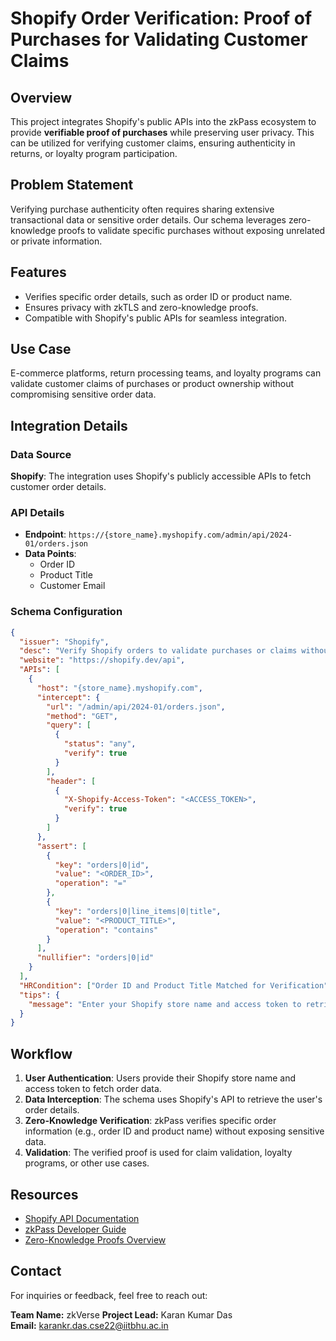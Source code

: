 # Shopify Order Verification: Proof of Purchases for Validating Customer Claims

## Overview

This project integrates Shopify's public APIs into the zkPass ecosystem to provide **verifiable proof of purchases** while preserving user privacy. This can be utilized for verifying customer claims, ensuring authenticity in returns, or loyalty program participation.

## Problem Statement

Verifying purchase authenticity often requires sharing extensive transactional data or sensitive order details. Our schema leverages zero-knowledge proofs to validate specific purchases without exposing unrelated or private information.

## Features

- Verifies specific order details, such as order ID or product name.
- Ensures privacy with zkTLS and zero-knowledge proofs.
- Compatible with Shopify's public APIs for seamless integration.

## Use Case

E-commerce platforms, return processing teams, and loyalty programs can validate customer claims of purchases or product ownership without compromising sensitive order data.

## Integration Details

### Data Source

**Shopify**: The integration uses Shopify's publicly accessible APIs to fetch customer order details.

### API Details

- **Endpoint**: `https://{store_name}.myshopify.com/admin/api/2024-01/orders.json`
- **Data Points**:
  - Order ID
  - Product Title
  - Customer Email

### Schema Configuration

```json
{
  "issuer": "Shopify",
  "desc": "Verify Shopify orders to validate purchases or claims without exposing full transaction details.",
  "website": "https://shopify.dev/api",
  "APIs": [
    {
      "host": "{store_name}.myshopify.com",
      "intercept": {
        "url": "/admin/api/2024-01/orders.json",
        "method": "GET",
        "query": [
          {
            "status": "any",
            "verify": true
          }
        ],
        "header": [
          {
            "X-Shopify-Access-Token": "<ACCESS_TOKEN>",
            "verify": true
          }
        ]
      },
      "assert": [
        {
          "key": "orders|0|id",
          "value": "<ORDER_ID>",
          "operation": "="
        },
        {
          "key": "orders|0|line_items|0|title",
          "value": "<PRODUCT_TITLE>",
          "operation": "contains"
        }
      ],
      "nullifier": "orders|0|id"
    }
  ],
  "HRCondition": ["Order ID and Product Title Matched for Verification"],
  "tips": {
    "message": "Enter your Shopify store name and access token to retrieve and verify order details."
  }
}
```

## Workflow

1. **User Authentication**: Users provide their Shopify store name and access token to fetch order data.
2. **Data Interception**: The schema uses Shopify's API to retrieve the user's order details.
3. **Zero-Knowledge Verification**: zkPass verifies specific order information (e.g., order ID and product name) without exposing sensitive data.
4. **Validation**: The verified proof is used for claim validation, loyalty programs, or other use cases.

## Resources

- [Shopify API Documentation](https://shopify.dev/api)
- [zkPass Developer Guide](https://zkpass.org/developer-guide)
- [Zero-Knowledge Proofs Overview](https://zkpass.org/zkp-overview)

## **Contact**

For inquiries or feedback, feel free to reach out:

**Team Name:** zkVerse
**Project Lead:** Karan Kumar Das  
**Email:** karankr.das.cse22@iitbhu.ac.in
